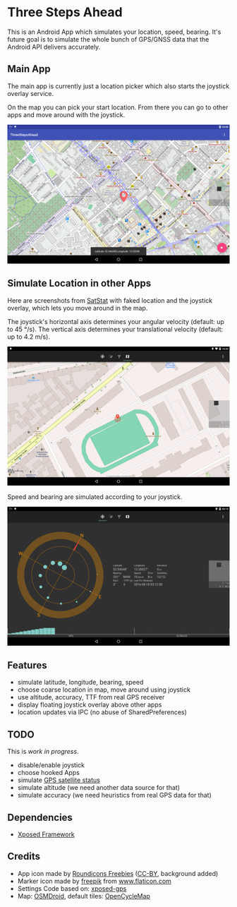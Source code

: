 # Three Steps Ahead

This is an Android App which simulates your location, speed, bearing.
It's future goal is to simulate the whole bunch of GPS/GNSS data that the Android API delivers accurately.

## Main App

The main app is currently just a location picker which also starts the joystick overlay service.

On the map you can pick your start location. From there you can go to other apps and move around with the joystick.

![](screenshots/v0.1-tsa.png)

## Simulate Location in other Apps

Here are screenshots from [SatStat](https://github.com/mvglasow/satstat) with faked location and the joystick overlay, which lets you move around in the map.

The joystick's horizontal axis determines your angular velocity (default: up to 45 °/s).
The vertical axis determines your translational velocity (default: up to 4.2 m/s).

![](screenshots/v0.1-satstat1.png)

Speed and bearing are simulated according to your joystick.

![](screenshots/v0.1-satstat2.png)

## Features

- simulate latitude, longitude, bearing, speed
- choose coarse location in map, move around using joystick
- use altitude, accuracy, TTF from real GPS receiver
- display floating joystick overlay above other apps
- location updates via IPC (no abuse of SharedPreferences)

## TODO

This is *work in progress*.

- disable/enable joystick
- choose hooked Apps
- simulate [GPS satellite status](https://developer.android.com/reference/android/location/GpsSatellite.html)
- simulate altitude (we need another data source for that)
- simulate accuracy (we need heuristics from real GPS data for that)

## Dependencies

- [Xposed Framework](http://forum.xda-developers.com/showthread.php?t=3034811)

## Credits

- App icon made by [Roundicons Freebies](http://www.flaticon.com/authors/roundicons-freebies) ([CC-BY](https://creativecommons.org/licenses/by/3.0/), background added)
- Marker icon made by [freepik](http://www.flaticon.com/authors/freepik) from www.flaticon.com
- Settings Code based on: [xposed-gps](https://github.com/hilarycheng/xposed-gps)
- Map: [OSMDroid](https://github.com/osmdroid/osmdroid), default tiles: [OpenCycleMap](http://www.opencyclemap.org/)
